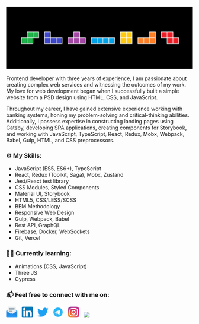 <p align="center">
  <img src="https://github.com/bogdankuzzmin/bogdankuzzmin/blob/master/tetris.png?raw=true" width="auto" height="auto" alt="GitHub background" />
</p>


<p>Frontend developer with three years of experience, I am passionate about creating complex web services and witnessing the outcomes of my work. My love for web development began when I successfully built a simple website from a PSD design using HTML, CSS, and JavaScript.</p>

<p>Throughout my career, I have gained extensive experience working with banking systems, honing my problem-solving and critical-thinking abilities. Additionally, I possess expertise in constructing landing pages using Gatsby, developing SPA applications, creating components for Storybook, and working with JavaScript, TypeScript, React, Redux, Mobx, Webpack, Babel, Gulp, HTML, and CSS preprocessors.</p>

### ⚙️ My Skills:

- JavaScript (ES5, ES6+), TypeScript
- React, Redux (Toolkit, Saga), Mobx, Zustand
- Jest/React test library
- CSS Modules, Styled Components 
- Material UI, Storybook
- HTML5, CSS/LESS/SCSS
- BEM Methodology
- Responsive Web Design
- Gulp, Webpack, Babel
- Rest API, GraphQL
- Firebase, Docker, WebSockets
- Git, Vercel

### 👨‍💻 Currently learning:

- Animations (CSS, JavaScript)
- Three JS
- Cypress


### 📬 Feel free to connect with me on:

<a href="mailto:bogdankuzzmin@gmail.com"><img height="30" src="https://raw.githubusercontent.com/bogdankuzzmin/bogdankuzzmin/master/email.svg"></a>&nbsp;&nbsp;
<a href="https://www.linkedin.com/in/bogdankuzzmin/"><img height="30" src="https://raw.githubusercontent.com/bogdankuzzmin/bogdankuzzmin/master/linkedin.svg"></a>&nbsp;&nbsp;
<a href="https://twitter.com/bogdankuzzmin/"><img height="30" src="https://raw.githubusercontent.com/bogdankuzzmin/bogdankuzzmin/master/twitter.svg"></a>&nbsp;&nbsp;
<a href="https://t.me/bogdankuzzmin/"><img height="30" src="https://raw.githubusercontent.com/bogdankuzzmin/bogdankuzzmin/master/telegram.svg"></a>&nbsp;&nbsp;
<a href="https://www.instagram.com/bogdankuzzmin/"><img height="30" src="https://raw.githubusercontent.com/bogdankuzzmin/bogdankuzzmin/master/instagram.svg"></a>&nbsp;&nbsp;
<a href="https://www.codewars.com/users/bogdankuzzmin/"><img height="30" src="https://www.codewars.com/users/bogdankuzzmin/badges/micro"></a>

